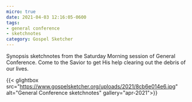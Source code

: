 ```yaml
---
micro: true
date: 2021-04-03 12:16:05-0600
tags:
- general conference
- sketchnotes
category: Gospel Sketcher
---
```


Synopsis sketchnotes from the Saturday Morning session of General Conference. Come to the Savior to get His help clearing out the debris of our lives.

{{< glightbox src="https://www.gospelsketcher.org/uploads/2021/8cb6e014e6.jpg" alt="General Conference sketchnotes" gallery="apr-2021">}}